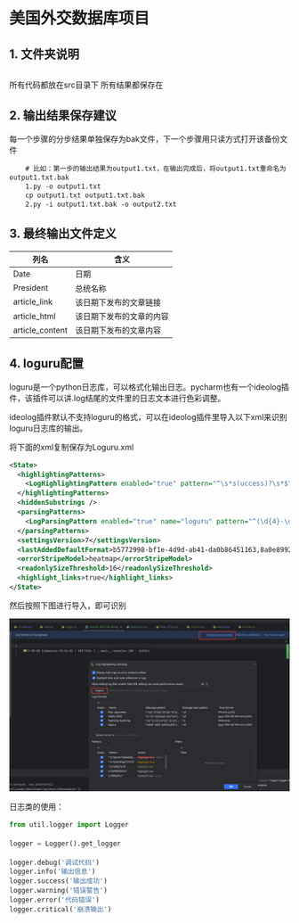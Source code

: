 # 美国外交数据库项目
## 1. 文件夹说明
```shell

```
所有代码都放在src目录下
所有结果都保存在
## 2. 输出结果保存建议
每一个步骤的分步结果单独保存为bak文件，下一个步骤用只读方式打开该备份文件
```shell
    # 比如：第一步的输出结果为output1.txt，在输出完成后，将output1.txt重命名为output1.txt.bak
    1.py -o output1.txt
    cp output1.txt output1.txt.bak
    2.py -i output1.txt.bak -o output2.txt
```

## 3. 最终输出文件定义

| 列名            | 含义                     |
| --------------- | ------------------------ |
| Date            | 日期                     |
| President       | 总统名称                 |
| article_link    | 该日期下发布的文章链接   |
| article_html    | 该日期下发布的文章的内容 |
| article_content | 该日期下发布的文章内容   |

## 4. loguru配置

loguru是一个python日志库，可以格式化输出日志。pycharm也有一个ideolog插件，该插件可以讲.log结尾的文件里的日志文本进行色彩调整。

ideolog插件默认不支持loguru的格式，可以在ideolog插件里导入以下xml来识别loguru日志库的输出。

将下面的xml复制保存为Loguru.xml

```xml
<State>
  <highlightingPatterns>
    <LogHighlightingPattern enabled="true" pattern="^\s*s(uccess)?\s*$" action="HIGHLIGHT_LINE" fg="-10316203" bold="false" italic="false" stripe="false" uuid="2dd936f0-fc0f-4b96-9a14-583e22c220c5" />
  </highlightingPatterns>
  <hiddenSubstrings />
  <parsingPatterns>
    <LogParsingPattern enabled="true" name="loguru" pattern="^(\d{4}-\d{2}-\d{2}\s\d{2}:\d{2}:\d{2}\.\d{3}\s)\|(\s[A-Z]*\s*)\|(\s.+:.+:\d+\s-\s.*)$" timePattern="yyyy-MM-dd HH:mm:ss.SSS" linePattern="^\d" timeId="0" severityId="1" categoryId="2" fullmatch="false" uuid="19dd1738-1dc7-4df6-b437-18e0800b7782" />
  </parsingPatterns>
  <settingsVersion>7</settingsVersion>
  <lastAddedDefaultFormat>b5772998-bf1e-4d9d-ab41-da0b86451163,8a0e8992-94cb-4f4c-8be2-42b03609626b,e9fa2755-8390-42f5-a41e-a909c58c8cf9</lastAddedDefaultFormat>
  <errorStripeModel>heatmap</errorStripeModel>
  <readonlySizeThreshold>16</readonlySizeThreshold>
  <highlight_links>true</highlight_links>
</State>
```

然后按照下图进行导入，即可识别

![1691480718084](assets/1691480718084.png)

日志类的使用：

```python
from util.logger import Logger

logger = Logger().get_logger

logger.debug('调试代码')
logger.info('输出信息')
logger.success('输出成功')
logger.warning('错误警告')
logger.error('代码错误')
logger.critical('崩溃输出')
```


